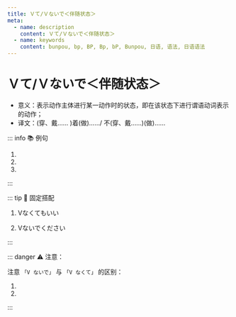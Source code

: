 ```yaml
---
title: Ｖて/Ｖないで＜伴随状态＞
meta:
  - name: description
    content: Ｖて/Ｖないで＜伴随状态＞
  - name: keywords
    content: bunpou, bp, BP, Bp, bP, Bunpou, 日语, 语法, 日语语法
---
```

    
# Ｖて/Ｖないで＜伴随状态＞

- 意义：表示动作主体进行某一动作时的状态，即在该状态下进行谓语动词表示的动作；
- 译文：(穿、戴…… )着(做)……/ 不(穿、戴……)(做)……

::: info :books: 例句

1. <grammer-content sentence='テレビにはサングラスをかけて、スカーフを**[巻い/まい]て**[出かけ/でかけ]てる人ひとが[映っ/うつっ]ていたわよ。' trans='电视上播了一个戴着墨镜、裹着围巾出门的人哦。' />
2. <grammer-content sentence='[帽子/ぼうし]を**かぶって/かぶらないで**[遊び/あそび]に行っいった。' trans='戴着帽子/没戴帽子去玩了。' />
3. <grammer-content sentence='[砂糖/さとう]を**つけて/つけないで**[食べ/たべ]た。' trans='加了糖/没加糖就吃了。' />

:::

::: tip :bookmark: 固定搭配

1. Ⅴなくてもいい

2. Ⅴないでください

:::

::: danger :warning: 注意：

注意 `「V ないで」` 与 `「V なくて」` 的区别：

<div class='bunpou-block'>

1. <grammer-content sentence='[朝ご飯/あさごはん]を**<del>[食べ/たべ]ないで❌</del>**/**[食べ/たべ]なくて**[学校/がっこう]に[行く/いく]。' trans='不吃早饭就去上学。(强调伴随状态)' />
2. <grammer-content sentence='[日本語/にほんご]が**<del>わからなくて❌</del>**/**わからないで**[困っ/こまっ]ている。' trans='因为不懂日语，所以很困扰。(强调原因)' />

</div>

:::
